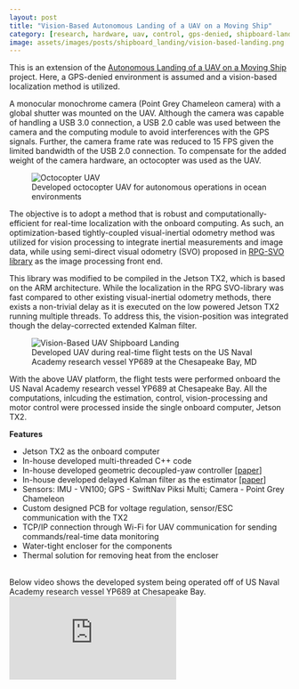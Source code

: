 ```yaml
---
layout: post
title: "Vision-Based Autonomous Landing of a UAV on a Moving Ship"
category: [research, hardware, uav, control, gps-denied, shipboard-landing, computer-vision, projects]
image: assets/images/posts/shipboard_landing/vision-based-landing.png
---
```


This is an extension of the [Autonomous Landing of a UAV on a Moving Ship]({{site.baseurl}}/shipboard-landing/) project.
Here, a GPS-denied environment is assumed and a vision-based localization method is utilized.

A monocular monochrome camera (Point Grey Chameleon camera) with a global shutter was mounted on the UAV.
Although the camera was capable of handling a USB 3.0 connection, a USB 2.0 cable was used between the camera and the computing module to avoid interferences with the GPS signals.
Further, the camera frame rate was reduced to 15 FPS given the limited bandwidth of the USB 2.0 connection.
To compensate for the added weight of the camera hardware, an octocopter was used as the UAV.

<figure>
    <img src="{{site.baseurl}}/assets/images/posts/shipboard_landing/octo.jpg" alt="Octocopter UAV">
    <figcaption>Developed octocopter UAV for autonomous operations in ocean environments</figcaption>
</figure>

The objective is to adopt a method that is robust and computationally-efficient for real-time localization with the onboard computing. 
As such, an optimization-based tightly-coupled visual-inertial odometry method was utilized for vision processing to integrate inertial measurements and image data, while using semi-direct visual odometry (SVO) proposed in [RPG-SVO library](https://github.com/uzh-rpg/rpg_svo_pro_open) as the image processing front end.

This library was modified to be compiled in the Jetson TX2, which is based on the ARM architecture.
While the localization in the RPG SVO-library was fast compared to other existing visual-inertial odometry methods, there exists a non-trivial delay as it is executed on the low powered Jetson TX2 running multiple threads. 
To address this, the vision-position was integrated though the delay-corrected extended Kalman filter.

<figure>
    <img src="{{site.baseurl}}/assets/images/posts/shipboard_landing/vision-based-landing.png" alt="Vision-Based UAV Shipboard Landing">
    <figcaption>Developed UAV during real-time flight tests on the US Naval Academy research vessel YP689 at the Chesapeake Bay, MD</figcaption>
</figure>

With the above UAV platform, the flight tests were performed onboard the US Naval Academy research vessel YP689 at Chesapeake Bay.
All the computations, inlcuding the estimation, control, vision-processing and motor control were processed inside the single onboard computer, Jetson TX2.

**Features**
* Jetson TX2 as the onboard computer
* In-house developed multi-threaded C++ code
* In-house developed geometric decoupled-yaw controller [[paper](https://doi.org/10.23919/ACC.2019.8815189)]
* In-house developed delayed Kalman filter as the estimator [[paper](https://doi.org/10.1109/TAES.2021.3061795)]
* Sensors: IMU - VN100; GPS - SwiftNav Piksi Multi; Camera - Point Grey Chameleon
* Custom designed PCB for voltage regulation, sensor/ESC communication with the TX2
* TCP/IP connection through Wi-Fi for UAV communication for sending commands/real-time data monitoring
* Water-tight encloser for the components
* Thermal solution for removing heat from the encloser


<br>
Below video shows the developed system being operated  off of US Naval Academy research vessel YP689 at Chesapeake Bay.

<div class="video-container">
<iframe src="https://www.youtube.com/embed/v8euxR5UpUY" frameborder="0" allow="autoplay; encrypted-media" allowfullscreen></iframe>
</div>

<br>
<br>